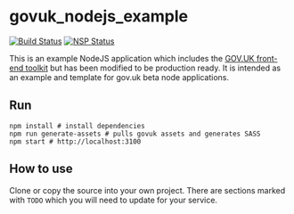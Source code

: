 # govuk_nodejs_example
[![Build Status](https://travis-ci.org/KainosSoftwareLtd/govuk_nodejs_typescript_example.svg?branch=master)](https://travis-ci.org/KainosSoftwareLtd/govuk_nodejs_typescript_example) [![NSP Status](https://nodesecurity.io/orgs/kainosnodejsexamples/projects/8cc60d4a-1a3a-4e3d-820d-ebf08a322b26/badge)](https://nodesecurity.io/orgs/kainosnodejsexamples/projects/8cc60d4a-1a3a-4e3d-820d-ebf08a322b26)

This is an example NodeJS application which includes the [GOV.UK front-end toolkit](https://github.com/alphagov/govuk_frontend_toolkit) but has been modified to be production ready. It is intended as an example and template for gov.uk beta node applications.

## Run

```
npm install # install dependencies
npm run generate-assets # pulls govuk assets and generates SASS
npm start # http://localhost:3100
```
## How to use

Clone or copy the source into your own project. There are sections marked with `TODO` which you will need to update for your service.